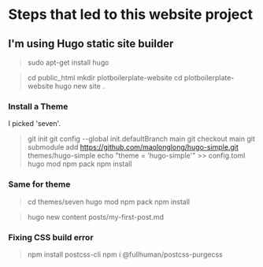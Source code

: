 # Steps that led to this website project

## I'm using Hugo static site builder
> sudo apt-get install hugo

> cd public_html
> mkdir plotboilerplate-website
> cd plotboilerplate-website
> hugo new site .

### Install a Theme
I picked 'seven'.

> git init
> git config --global init.defaultBranch main
> git checkout main
> git submodule add https://github.com/maolonglong/hugo-simple.git themes/hugo-simple
> echo "theme = 'hugo-simple'" >> config.toml
> hugo mod npm pack
> npm install

### Same for theme
> cd themes/seven
> hugo mod npm pack
> npm install

> hugo new content posts/my-first-post.md


### Fixing CSS build error
> npm install postcss-cli
> npm i @fullhuman/postcss-purgecss

